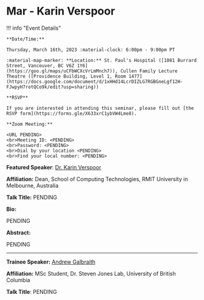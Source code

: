 # Mar - Karin Verspoor

!!! info "Event Details"

    **Date/Time:**

    Thursday, March 16th, 2023 :material-clock: 6:00pm - 9:00pm PT

    :material-map-marker: **Location:** St. Paul's Hospital ([1081 Burrard Street, Vancouver, BC V6Z 1Y6](https://goo.gl/maps/uCFbWCXcVrLmMnch7)), Cullen Family Lecture Theatre ([Providence Building, Level 1, Room 1477](https://docs.google.com/document/d/1xHHd14LcrDIZLG7RGBGneLgf12H-FJwpyH7rotQCo9k/edit?usp=sharing))

    **RSVP**

    If you are interested in attending this seminar, please fill out [the RSVP form](https://forms.gle/X633xrC1ybVW4Lme8).

    **Zoom Meeting:**

    <URL PENDING>
    <br>Meeting ID: <PENDING>
    <br>Password: <PENDING>
    <br>Dial by your location <PENDING>
    <br>Find your local number: <PENDING>

**Featured Speaker**: [Dr. Karin Verspoor](https://www.rmit.edu.au/contact/staff-contacts/academic-staff/v/verspoor-professor-karin)

**Affiliation:** Dean, School of Computing Technologies, RMIT University in Melbourne, Australia

**Talk Title:** PENDING

**Bio:**

PENDING

**Abstract:**

PENDING

---

**Trainee Speaker:** [Andrew Galbraith](https://ca.linkedin.com/in/andrew-galbraith-168553200)

**Affiliation:** MSc Student, Dr. Steven Jones Lab, University of British Columbia

**Talk Title**: PENDING
